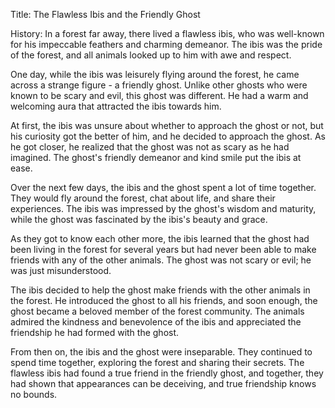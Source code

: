 Title: The Flawless Ibis and the Friendly Ghost

History:
In a forest far away, there lived a flawless ibis, who was well-known for his impeccable feathers and charming demeanor. The ibis was the pride of the forest, and all animals looked up to him with awe and respect.

One day, while the ibis was leisurely flying around the forest, he came across a strange figure - a friendly ghost. Unlike other ghosts who were known to be scary and evil, this ghost was different. He had a warm and welcoming aura that attracted the ibis towards him.

At first, the ibis was unsure about whether to approach the ghost or not, but his curiosity got the better of him, and he decided to approach the ghost. As he got closer, he realized that the ghost was not as scary as he had imagined. The ghost's friendly demeanor and kind smile put the ibis at ease.

Over the next few days, the ibis and the ghost spent a lot of time together. They would fly around the forest, chat about life, and share their experiences. The ibis was impressed by the ghost's wisdom and maturity, while the ghost was fascinated by the ibis's beauty and grace.

As they got to know each other more, the ibis learned that the ghost had been living in the forest for several years but had never been able to make friends with any of the other animals. The ghost was not scary or evil; he was just misunderstood.

The ibis decided to help the ghost make friends with the other animals in the forest. He introduced the ghost to all his friends, and soon enough, the ghost became a beloved member of the forest community. The animals admired the kindness and benevolence of the ibis and appreciated the friendship he had formed with the ghost.

From then on, the ibis and the ghost were inseparable. They continued to spend time together, exploring the forest and sharing their secrets. The flawless ibis had found a true friend in the friendly ghost, and together, they had shown that appearances can be deceiving, and true friendship knows no bounds.